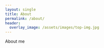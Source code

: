 ```yaml
---
layout: single
title: About
permalink: /about/
header:
  overlay_image: /assets/images/top-img.jpg
---
```



About me